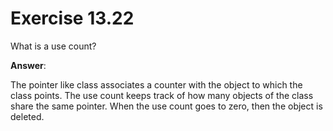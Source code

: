 # Exercise 13.22

What is a use count?

**Answer**:

The pointer like class associates a counter with the object to which the class points. The use count keeps track of how many objects of the class share the same pointer. When the use count goes to zero, then the object is deleted.